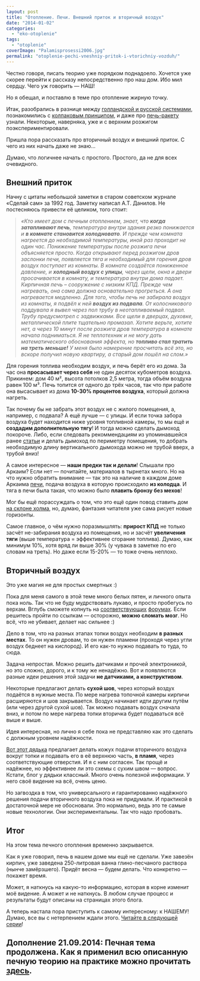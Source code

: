 ```yaml
---
layout: post
title: "Отопление. Печи. Внешний приток и вторичный воздух"
date: "2014-01-02"
categories: 
  - "eko-otoplenie"
tags: 
  - "otoplenie"
coverImage: "Palamisprosessi2006.jpg"
permalink: "otoplenie-pechi-vneshniy-pritok-i-vtorichniy-vozduh/"
---
```


Честно говоря, писать теорию уже порядком поднадоело. Хочется уже скорее перейти к рассказу непосредственно про наш дом. Ибо мил сердцу. Чего уж говорить — НАШ!

Но я обещал, и поставлю в теме про отопление жирную точку.

Итак, разобрались в разнице между [голландской и русской системами](/otoplenie-pechi-gollandki-i-russkie), познакомились с [колпаковым принципом](/otoplenie-pechi-kolpakovye-i-dvuhkolpakovye), и даже про [печь-ракету](/raketnye-pechi-i-verhniy-rozjig) узнали. Некоторые, наверняка, уже и с верхним розжигом поэкспериментировали.

Пришла пора рассказать про вторичный воздух и внешний приток. С чего из них начать даже не знаю...

Думаю, что логичнее начать с простого. Простого, да не для всех очевидного.

## Внешний приток

Начну с цитаты небольшой заметки в старом советском журнале «Сделай сам» за 1992 год. Заметку написал А.Т. Данилов. Не постесняюсь привести её целиком, того стоит:

> _«Кто имеет дом с печным отоплением, знает, что **когда затапливают печь**, температура внутри здания резко понижается и **в комнате становится холодновато**. И прежде чем комната нагреется до необходимой температуры, иной раз проходит не один час. Понижение температуры после розжига печи объясняется просто. Когда открывают перед розжигом дров заслонки печи, появляется тяга и необходимый для горения дров воздух поступает из комнаты. В комнате создаётся пониженное давление, и **холодный воздух с улицы**, через щели, окна и двери просачивается в комнату, и температура внутри дома падает. Кирпичная печь – сооружение с низким КПД. Прежде чем нагревать, она сама должна основательно прогреться. А она нагревается медленно. Для того, чтобы печь не забирала воздух из комнаты, я подвёл к ней **воздух из подвала**. От колосникового поддувала я вывел через пол трубу в неотапливаемый подвал. Трубу предусмотрел с задвижками. Все щели в дверцах, духовке, металлической плите тщательно промазал. Хотите верьте, хотите нет, а через 10 минут после розжига дров температура в комнате начала подниматься. Я не теплотехник и не могу дать математического обоснования эффекта, но **топливо стал тратить на треть** **меньше!** У меня было намерение просчитать всё это, но вскоре получил новую квартиру, а старый дом пошёл на слом.»_

Для горения топлива необходим воздух, и печь берёт его из дома. За час она **просасывает через себя** не один десяток кубометров воздуха. Прикинем: дом 40 м², высота потолков 2,5 метра, тогда объём воздуха равен 100 м³. Печь топится от одного до трёх часов, так что при работе она высасывает из дома **10-30% процентов воздуха**, который должна нагреть.

Так почему бы не забрать этот воздух не с жилого помещения, а, например, с подвала? А ещё лучше — с улицы. И если точка забора воздуха будет находится ниже уровня топливной камеры, то мы ещё и **создадим дополнительную тягу**! И тогда можно сделать дымоход покороче. Либо, если следовать рекоммендациям из упоминавшейся ранее [статьи](http://maxmolchun.livejournal.com/209276.html) и делать дымоход по периметру помещения, то добрать необходимую длину вертикального дымохода можно не трубой вверх, а трубой вниз!

А самое интересное — **наши предки так и делали**! Слышали про Аркаим? Если нет — почитайте, материалов в тырнетах много. Но на что нужно обратить внимание — так это на наличие в каждом доме Аркаима [печи](http://www.ecology.md/section.php?section=history&id=10962), подача воздуха в которую происходило **из колодца**. И тяга в печи была такая, что можно было **плавить бронзу без мехов**!

Мог бы ещё порассуждать о том, что это ещё один повод ставить дом [на склоне холма](/zachem-ya-zakopal-svoy-dom), но, думаю, фантазия читателя уже сама рисует новые горизонты.

Самое главное, о чём нужно поразмышлять: **прирост КПД** не только засчёт не-забирания воздуха из помещения, но и засчёт **увеличения тяги** (выше температура = эффективнее сгорание топлива). Думаю, как минимум 10%, хотя вряд ли выше 30% (у чувака в заметке по его словам на треть). Но даже если 15-20% — то тоже очень неплохо.

## Вторичный воздух

Это уже магия не для простых смертных :)

Пока для меня самого в этой теме много белых пятен, и личного опыта пока ноль. Так что не буду мудрствовать лукаво, и просто пробегусь по верхам. Вглубь сможете копнуть на [соответствующих](http://forum.stovemaster.ru/viewtopic.php?t=1460) [форумах](http://www.stroiteli.info/showthread.php?t=1967). Если решитесь пройти по ссылкам — осторожно, **можно сломать мозг**. Но всё, что не убивает, делает нас сильнее :)

Дело в том, что на разных этапах топки воздух необходим **в разных местах**. То он нужен дровам, то он нужен пламени (проходя через угли воздух беднеет на кислород). И его как-то нужно подавать то туда, то сюда.

Задача непростая. Можно решить датчиками и прочей электроникой, но это сложно, дорого, и к тому же ненадёжно. Вот и появляются разные идеи решения этой задачи **не датчиками, а конструктивом**.

Некоторые предлагают делать **сухой шов**, через который воздух подаётся в нужные места. По мере нагрева топочной камеры кирпичи расширяются и шов закрывается. Воздух начинает идти другим путём (или через другой сухой шов). Так можно подавать воздух сначала вниз, и потом по мере нагрева топки вторичка будет подаваться всё выше и выше.

Идея интересная, но лично я себе пока не представляю как это сделать с должным уровнем надёжности.

[Вот этот дядька](http://www.goandsee.ru/content/106/article/razmyshlenija-u-pechki-kotel-topka) предлагает делать кожух подачи вторичного воздуха вокруг топки и подавать его в её верхнюю часть, **в пламя**, через соответствующие отверстия. И я с ним согласен. Так прощё и надёжнее, но эффективнее ли это схемы с сухим швом — вопрос. Кстати, блог у дядьки классный. Много очень полезной информации. У него своё видение на всё, очень ценю.

Но загвоздка в том, что универсального и гарантированно надёжного решения подачи вторичного воздуха пока не придумали. И практикой в достаточной мере не обосновали. Это нормально, ведь это те самые новые технологии. Они экспериментальны. Так что надо пробовать.

## Итог

На этом тема печного отопления временно закрывается.

Как я уже говорил, печь в нашем доме мы ещё не сделали. Уже завезён кирпич, уже заведена 250-литровая ванна глино-песчаного раствора (нынче замёрзшего). Придёт весна — будем делать. Что конкретно — покажет время.

Может, я наткнусь на какую-то информацию, которая в корне изменит моё видение. А может и не наткнусь. В любом случае процесс и результаты будут описаны на страницах этого блога.

А теперь настала пора приступить к самому интересному: к НАШЕМУ! Думаю, все вы с нетерпением ждали этого. [Читайте в следующей серии](/poisk-mesta-pod-dom-1)!

## Дополнение 21.09.2014: Печная тема продолжена. Как я применил всю описанную печную теорию на практике можно прочитать [здесь](/sohataya-chudo-pech/ "Сохатая чудо-печь").

